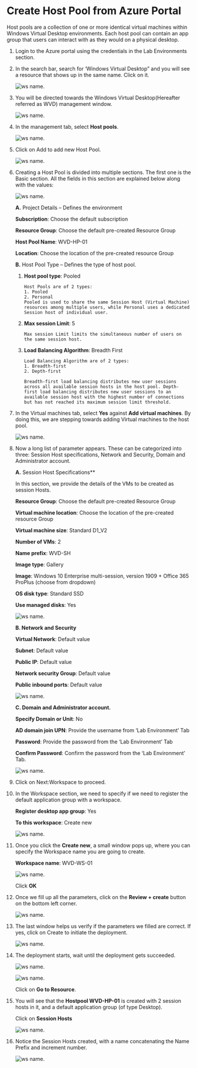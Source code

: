 # Create Host Pool from Azure Portal 
 
Host pools are a collection of one or more identical virtual machines within Windows Virtual Desktop environments. Each host pool can contain an app group that users can interact with as they would on a physical desktop. 

1. Login to the Azure portal using the credentials in the Lab Environments section. 

2. In the search bar, search for ‘Windows Virtual Desktop” and you will see a resource that shows up in the same name. Click on it. 

    ![ws name.](media/1.png)
 

3. You will be directed towards the Windows Virtual Desktop(Hereafter referred as WVD) management window.  

    ![ws name.](media/2.png)


4. In the management tab, select **Host pools**. 

    ![ws name.](media/3.png)


5. Click on Add to add new Host Pool. 

    ![ws name.](media/4.png)


6. Creating a Host Pool is divided into multiple sections. The first one is the Basic section. All the fields in this section are explained below along with the values: 

    ![ws name.](media/5.png)
 
 
   **A.** Project Details – Defines the environment 

   **Subscription**: Choose the default subscription

   **Resource Group**: Choose the default pre-created Resource Group

   **Host Pool Name**: WVD-HP-01 

   **Location**: Choose the location of the pre-created resource Group

   **B.** Host Pool Type – Defines the type of host pool. 

      1. **Host pool type**: Pooled
 

             Host Pools are of 2 types:
             1.	Pooled
             2.	Personal
             Pooled is used to share the same Session Host (Virtual Machine) resources among multiple users, while Personal uses a dedicated   Session host of individual user.


    
      2. **Max session Limit**: 5


             Max session Limit limits the simultaneous number of users on the same session host.
  
       
      3. **Load Balancing Algorithm**: Breadth First


             Load Balancing Algorithm are of 2 types:
             1. Breadth-first
             2. Depth-first

             Breadth-first load balancing distributes new user sessions across all available session hosts in the host pool. Depth-first load balancing distributes new user sessions to an available session host with the highest number of connections but has not reached its maximum session limit threshold.
   
   

   
7. In the Virtual machines tab, select **Yes** against **Add virtual machines**. By doing this, we are stepping towards adding Virtual machines to the host pool. 

    ![ws name.](media/9.png)

8. Now a long list of parameter appears. These can be categorized into three: Session Host specifications, Network and Security, Domain and Administrator account. 

    **A.** Session Host Specifications**

      In this section, we provide the details of the VMs to be created as session Hosts. 

      **Resource Group**: Choose the default pre-created Resource Group

      **Virtual machine location**: Choose the location of the pre-created resource Group

      **Virtual machine size**: Standard D1_V2 

      **Number of VMs**: 2 
   
      **Name prefix**: WVD-SH 

      **Image type**: Gallery 

      **Image**: Windows 10 Enterprise multi-session, version 1909 + Office 365 ProPlus (choose from dropdown) 

      **OS disk type**: Standard SSD 

      **Use managed disks**: Yes 
      
      ![ws name.](media/10.png)
    
   
    **B. Network and Security** 
  
      **Virtual Network**: Default value

      **Subnet**: Default value

      **Public IP**: Default value

      **Network security Group**: Default value

      **Public inbound ports**: Default value
      
      ![ws name.](media/11.png)
   
 
 
    **C. Domain and Administrator account.** 

      **Specify Domain or Unit**: No 

      **AD domain join UPN**: Provide the username from ‘Lab Environment’ Tab

      **Password**: Provide the password from the ‘Lab Environment’ Tab

      **Confirm Password**: Confirm the password from the ‘Lab Environment’ Tab.
       
      ![ws name.](media/12.png)
   

9. Click on Next:Workspace to proceed. 

10. In the Workspace section, we need to specify if we need to register the default application group with a workspace.   
    
     **Register desktop app group**: Yes 

     **To this workspace**: Create new
     
     ![ws name.](media/13.png)
    
11. Once you click the **Create new**, a small window pops up, where you can specify the Workspace name you are going to create.  

     **Workspace name**: WVD-WS-01
     
     ![ws name.](media/14.png)

      
      Click **OK** 

12. Once we fill up all the parameters, click on the  **Review + create** button on the bottom left corner. 

     ![ws name.](media/15.png)


13. The last window helps us verify if the parameters we filled are correct. If yes, click on Create to initiate the deployment. 

     ![ws name.](media/16.png)


14. The deployment starts, wait until the deployment gets succeeded.  

     ![ws name.](media/17.png)


     ![ws name.](media/18.png)
 
 
     Click on **Go to Resource**.

15. You will see that the **Hostpool WVD-HP-01** is created with 2 session hosts in it, and a default application group (of type Desktop). 

     Click on **Session Hosts** 

     ![ws name.](media/19.png)


16. Notice the Session Hosts created, with a name concatenating the Name Prefix and increment number. 


     ![ws name.](media/20.png)

